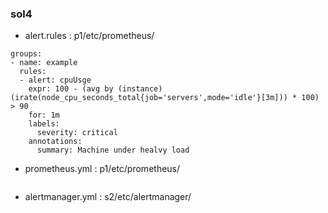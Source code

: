 ### sol4

* alert.rules : p1/etc/prometheus/
```
groups:
- name: example
  rules:
  - alert: cpuUsge
    expr: 100 - (avg by (instance) (irate(node_cpu_seconds_total{job='servers',mode='idle'}[3m])) * 100) > 90
    for: 1m
    labels:
      severity: critical
    annotations:
      summary: Machine under healvy load
```
* prometheus.yml : p1/etc/prometheus/
```

```
* alertmanager.yml : s2/etc/alertmanager/
```

```
